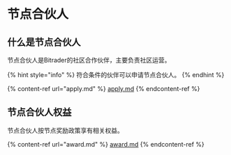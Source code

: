 # 节点合伙人

## 什么是节点合伙人

节点合伙人是Bitrader的社区合作伙伴，主要负责社区运营。

{% hint style="info" %}
符合条件的伙伴可以申请节点合伙人。
{% endhint %}

{% content-ref url="apply.md" %}
[apply.md](apply.md)
{% endcontent-ref %}

## 节点合伙人权益

节点合伙人按节点奖励政策享有相关权益。

{% content-ref url="award.md" %}
[award.md](award.md)
{% endcontent-ref %}
